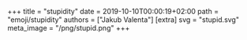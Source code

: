 +++
title = "stupidity"
date = 2019-10-10T00:00:19+02:00
path = "emoji/stupidity"
authors = ["Jakub Valenta"]
[extra]
svg = "stupid.svg"
meta_image = "/png/stupid.png"
+++
